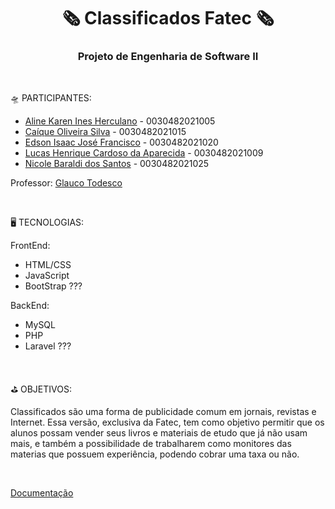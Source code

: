 <p align="center">
    <h1 align="center">🗞 Classificados Fatec 🗞</h1>
    <h3 align="center">Projeto de Engenharia de Software II</h3>
</p>

<br>

🛸 PARTICIPANTES:

 * [Aline Karen Ines Herculano](https://github.com/Edssaac) - 0030482021005
 * [Caíque Oliveira Silva](https://github.com/Edssaac) - 0030482021015
 * [Edson Isaac José Francisco](https://github.com/Edssaac) - 0030482021020
 * [Lucas Henrique Cardoso da Aparecida](https://github.com/Edssaac) - 0030482021009
 * [Nicole Baraldi dos Santos](https://github.com/Edssaac) - 0030482021025

Professor: [Glauco Todesco](https://github.com/glaucotodesco)

<br>

🖥 TECNOLOGIAS:

FrontEnd:
 * HTML/CSS
 * JavaScript
 * BootStrap ???

BackEnd:
 * MySQL
 * PHP
 * Laravel ???

<br>

⛳️ OBJETIVOS: <br>

Classificados são uma forma de publicidade comum em jornais, revistas e Internet. Essa versão, exclusiva da Fatec, tem como objetivo permitir que os alunos possam vender seus livros e materiais de etudo que já não usam mais, e também a possibilidade de trabalharem como monitores das materias que possuem experiência, podendo cobrar uma taxa ou não.

<br>

[Documentação](https://github.com/Edssaac/ProjetoESII/blob/main/Tarefa%2003%20-%20Tema%20do%20Projeto/Classificados.md)

